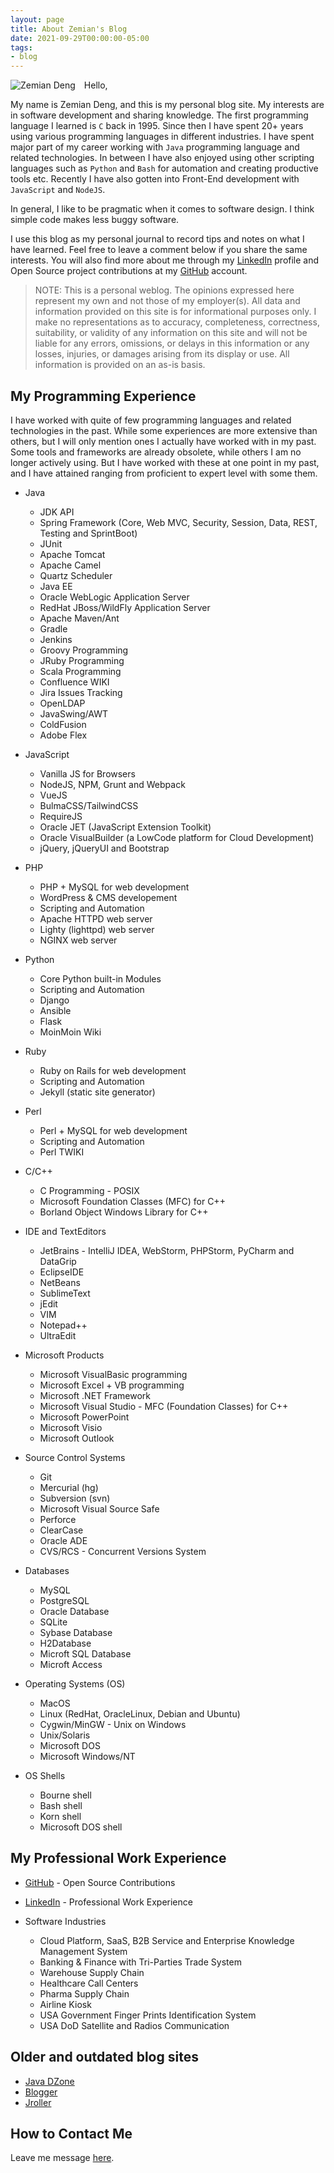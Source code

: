 ```yaml
---
layout: page
title: About Zemian's Blog
date: 2021-09-29T00:00:00-05:00
tags:
- blog
---
```


<img align="left" src="/build/images/zemian-300.jpg" alt="Zemian Deng" style="margin-right: 1em;">

Hello, 

My name is Zemian Deng, and this is my personal blog site. My interests are in software development and sharing knowledge. The first programming language I learned is `C` back in 1995. Since then I have spent 20+ years using various programming languages in different industries. I have spent major part of my career working with `Java` programming language and related technologies. In between I have also enjoyed using other scripting languages such as `Python` and `Bash` for automation and creating productive tools etc. Recently I have also gotten into Front-End development with `JavaScript` and `NodeJS`.

In general, I like to be pragmatic when it comes to software design. I think simple code makes less buggy software.

I use this blog as my personal journal to record tips and notes on what I have learned. Feel free to leave a comment below if you share the same interests. You will also find more about me through my [LinkedIn](https://www.linkedin.com/in/zemian-deng-profile) profile and Open Source project contributions at my [GitHub](https://github.com/zemian/) account.

> NOTE:
> This is a personal weblog. The opinions expressed here represent my own and not those of my employer(s). All data and information provided on this site is for informational purposes only. I make no representations as to accuracy, completeness, correctness, suitability, or validity of any information on this site and will not be liable for any errors, omissions, or delays in this information or any losses, injuries, or damages arising from its display or use. All information is provided on an as-is basis.

## My Programming Experience

I have worked with quite of few programming languages and related technologies in the past. While some experiences are more extensive than others, but I will only mention ones I actually have worked with in my past. Some tools and frameworks are already obsolete, while others I am no longer actively using. But I have worked with these at one point in my past, and I have attained ranging from proficient to expert level with some them.

- Java
	* JDK API
	* Spring Framework (Core, Web MVC, Security, Session, Data, REST, Testing and SprintBoot)
	* JUnit
	* Apache Tomcat
	* Apache Camel
	* Quartz Scheduler
	* Java EE
	* Oracle WebLogic Application Server
	* RedHat JBoss/WildFly Application Server
	* Apache Maven/Ant
	* Gradle
	* Jenkins
	* Groovy Programming
	* JRuby Programming
	* Scala Programming
	* Confluence WIKI
	* Jira Issues Tracking
	* OpenLDAP
	* JavaSwing/AWT
	* ColdFusion
	* Adobe Flex

- JavaScript
	* Vanilla JS for Browsers
	* NodeJS, NPM, Grunt and Webpack
	* VueJS
	* BulmaCSS/TailwindCSS
	* RequireJS
	* Oracle JET (JavaScript Extension Toolkit)
	* Oracle VisualBuilder (a LowCode platform for Cloud Development)
	* jQuery, jQueryUI and Bootstrap

- PHP
	* PHP + MySQL for web development
	* WordPress & CMS developement
	* Scripting and Automation
	* Apache HTTPD web server
	* Lighty (lighttpd) web server
	* NGINX web server

- Python
	* Core Python built-in Modules
	* Scripting and Automation
	* Django
	* Ansible
	* Flask
	* MoinMoin Wiki

- Ruby
	* Ruby on Rails for web development
	* Scripting and Automation
	* Jekyll (static site generator)

- Perl
    * Perl + MySQL for web development
    * Scripting and Automation
    * Perl TWIKI
  
- C/C++
    * C Programming - POSIX
    * Microsoft Foundation Classes (MFC) for C++
    * Borland Object Windows Library for C++

- IDE and TextEditors
	* JetBrains - IntelliJ IDEA, WebStorm, PHPStorm, PyCharm and DataGrip
	* EclipseIDE
	* NetBeans
	* SublimeText
	* jEdit
	* VIM
	* Notepad++
	* UltraEdit

- Microsoft Products
	* Microsoft VisualBasic programming
	* Microsoft Excel + VB programming
	* Microsoft .NET Framework
	* Microsoft Visual Studio - MFC (Foundation Classes) for C++
	* Microsoft PowerPoint
	* Microsoft Visio
	* Microsoft Outlook

- Source Control Systems
	* Git
	* Mercurial (hg)
	* Subversion (svn)
	* Microsoft Visual Source Safe
	* Perforce
	* ClearCase
	* Oracle ADE
	* CVS/RCS - Concurrent Versions System

- Databases
	* MySQL
	* PostgreSQL
	* Oracle Database
	* SQLite
	* Sybase Database
	* H2Database
	* Microft SQL Database
	* Microft Access

- Operating Systems (OS)
	* MacOS
	* Linux (RedHat, OracleLinux, Debian and Ubuntu)
	* Cygwin/MinGW - Unix on Windows
	* Unix/Solaris
	* Microsoft DOS
	* Microsoft Windows/NT

- OS Shells
	* Bourne shell
	* Bash shell
	* Korn shell
	* Microsoft DOS shell

## My Professional Work Experience

- [GitHub](https://github.com/zemian) - Open Source Contributions
- [LinkedIn](https://www.linkedin.com/in/zemian-deng-profile) - Professional Work Experience

- Software Industries
	* Cloud Platform, SaaS, B2B Service and Enterprise Knowledge Management System
	* Banking & Finance with Tri-Parties Trade System
	* Warehouse Supply Chain
	* Healthcare Call Centers
	* Pharma Supply Chain
	* Airline Kiosk
	* USA Government Finger Prints Identification System
	* USA DoD Satellite and Radios Communication

## Older and outdated blog sites

- [Java DZone](https://dzone.com/users/saltnlight5)
- [Blogger](http://saltnlight5.blogspot.com)
- [Jroller](http://www.jroller.com/thebugslayer)

## How to Contact Me

Leave me message [here](https://github.com/zemian/zemian.github.io/issues).
